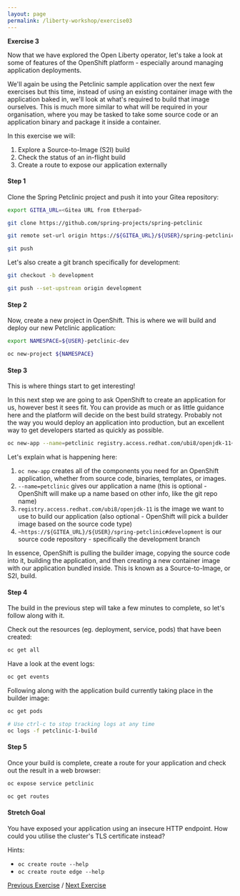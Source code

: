 ```yaml
---
layout: page
permalink: /liberty-workshop/exercise03
---
```

__Exercise 3__

Now that we have explored the Open Liberty operator, let's take a look at some of features of the OpenShift platform - especially around managing application deployments.

We'll again be using the Petclinic sample application over the next few exercises but this time, instead of using an existing container image with the application baked in, we'll look at what's required to build that image ourselves. This is much more similar to what will be required in your organisation, where you may be tasked to take some source code or an application binary and package it inside a container.

In this exercise we will:
1. Explore a Source-to-Image (S2I) build
1. Check the status of an in-flight build
1. Create a route to expose our application externally

#### Step 1
Clone the Spring Petclinic project and push it into your Gitea repository:
```bash
export GITEA_URL=<Gitea URL from Etherpad>

git clone https://github.com/spring-projects/spring-petclinic

git remote set-url origin https://${GITEA_URL}/${USER}/spring-petclinic

git push
```

Let's also create a git branch specifically for development:
```bash
git checkout -b development

git push --set-upstream origin development
```

#### Step 2
Now, create a new project in OpenShift. This is where we will build and deploy our new Petclinic application:
```bash
export NAMESPACE=${USER}-petclinic-dev

oc new-project ${NAMESPACE}
```

#### Step 3
This is where things start to get interesting!

In this next step we are going to ask OpenShift to create an application for us, however best it sees fit. You can provide as much or as little guidance here and the platform will decide on the best build strategy. Probably not the way you would deploy an application into production, but an excellent way to get developers started as quickly as possible.
```bash
oc new-app --name=petclinic registry.access.redhat.com/ubi8/openjdk-11~https://${GITEA_URL}/${USER}/spring-petclinic#development
```

Let's explain what is happening here:
1. `oc new-app` creates all of the components you need for an OpenShift application, whether from source code, binaries, templates, or images.
1. `--name=petclinic` gives our application a name (this is optional - OpenShift will make up a name based on other info, like the git repo name)
1. `registry.access.redhat.com/ubi8/openjdk-11` is the image we want to use to build our application (also optional - OpenShift will pick a builder image based on the source code type)
1. `~https://${GITEA_URL}/${USER}/spring-petclinic#development` is our source code repository - specifically the development branch

In essence, OpenShift is pulling the builder image, copying the source code into it, building the application, and then creating a new container image with our application bundled inside. This is known as a Source-to-Image, or S2I, build. 

#### Step 4
The build in the previous step will take a few minutes to complete, so let's follow along with it.

Check out the resources (eg. deployment, service, pods) that have been created:
```bash
oc get all
```

Have a look at the event logs:
```bash
oc get events
```

Following along with the application build currently taking place in the builder image:
```bash
oc get pods

# Use ctrl-c to stop tracking logs at any time
oc logs -f petclinic-1-build
```

#### Step 5
Once your build is complete, create a route for your application and check out the result in a web browser:
```bash
oc expose service petclinic

oc get routes
```

#### Stretch Goal
You have exposed your application using an insecure HTTP endpoint. How could you utilise the cluster's TLS certificate instead?

Hints:
* `oc create route --help`
* `oc create route edge --help`

[Previous Exercise](exercise02) / [Next Exercise](exercise04)
